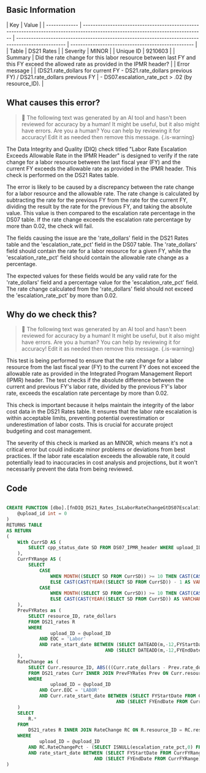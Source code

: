 ## Basic Information

| Key           | Value                                                                                                                           |
| ------------- | ------------------------------------------------------------------------------------------------------------------------------- | -------------------------------------------------------------------------------------------------- | -------------------------------------------------- |
| Table         | DS21 Rates                                                                                                                      |
| Severity      | MINOR                                                                                                                           |
| Unique ID     | 9210603                                                                                                                         |
| Summary       | Did the rate change for this labor resource between last FY and this FY exceed the allowed rate as provided in the IPMR header? |
| Error message |                                                                                                                                 | (DS21.rate_dollars for current FY - DS21.rate_dollars previous FY) / DS21.rate_dollars previous FY | - DS07.escalation_rate_pct > .02 (by resource_ID). |

## What causes this error?

> :robot: The following text was generated by an AI tool and hasn't been reviewed for accuracy by a human! It might be useful, but it also might have errors. Are you a human? You can help by reviewing it for accuracy! Edit it as needed then remove this message.
> {.is-warning}

The Data Integrity and Quality (DIQ) check titled "Labor Rate Escalation Exceeds Allowable Rate in the IPMR Header" is designed to verify if the rate change for a labor resource between the last fiscal year (FY) and the current FY exceeds the allowable rate as provided in the IPMR header. This check is performed on the DS21 Rates table.

The error is likely to be caused by a discrepancy between the rate change for a labor resource and the allowable rate. The rate change is calculated by subtracting the rate for the previous FY from the rate for the current FY, dividing the result by the rate for the previous FY, and taking the absolute value. This value is then compared to the escalation rate percentage in the DS07 table. If the rate change exceeds the escalation rate percentage by more than 0.02, the check will fail.

The fields causing the issue are the 'rate_dollars' field in the DS21 Rates table and the 'escalation_rate_pct' field in the DS07 table. The 'rate_dollars' field should contain the rate for a labor resource for a given FY, while the 'escalation_rate_pct' field should contain the allowable rate change as a percentage.

The expected values for these fields would be any valid rate for the 'rate_dollars' field and a percentage value for the 'escalation_rate_pct' field. The rate change calculated from the 'rate_dollars' field should not exceed the 'escalation_rate_pct' by more than 0.02.

## Why do we check this?

> :robot: The following text was generated by an AI tool and hasn't been reviewed for accuracy by a human! It might be useful, but it also might have errors. Are you a human? You can help by reviewing it for accuracy! Edit it as needed then remove this message.
> {.is-warning}

This test is being performed to ensure that the rate change for a labor resource from the last fiscal year (FY) to the current FY does not exceed the allowable rate as provided in the Integrated Program Management Report (IPMR) header. The test checks if the absolute difference between the current and previous FY's labor rate, divided by the previous FY's labor rate, exceeds the escalation rate percentage by more than 0.02.

This check is important because it helps maintain the integrity of the labor cost data in the DS21 Rates table. It ensures that the labor rate escalation is within acceptable limits, preventing potential overestimation or underestimation of labor costs. This is crucial for accurate project budgeting and cost management.

The severity of this check is marked as an MINOR, which means it's not a critical error but could indicate minor problems or deviations from best practices. If the labor rate escalation exceeds the allowable rate, it could potentially lead to inaccuracies in cost analysis and projections, but it won't necessarily prevent the data from being reviewed.

## Code

```sql

CREATE FUNCTION [dbo].[fnDIQ_DS21_Rates_IsLaborRateChangeGtDS07EscalationRate] (
	@upload_id int = 0
)
RETURNS TABLE
AS RETURN
(
	With CurrSD AS (
		SELECT cpp_status_date SD FROM DS07_IPMR_header WHERE upload_ID = @upload_ID
	),
	CurrFYRange AS (
		SELECT
			CASE
				WHEN MONTH((SELECT SD FROM CurrSD)) >= 10 THEN CAST(CAST(YEAR((SELECT SD FROM CurrSD)) AS VARCHAR) + '/10/01' AS DATE)
				ELSE CAST(CAST(YEAR((SELECT SD FROM CurrSD)) - 1 AS VARCHAR) + '/10/01' AS DATE) END AS FYStartDate,
			CASE
				WHEN MONTH((SELECT SD FROM CurrSD)) >= 10 THEN CAST(CAST(YEAR((SELECT SD FROM CurrSD)) + 1 AS VARCHAR) + '/09/30' AS DATE)
				ELSE CAST(CAST(YEAR((SELECT SD FROM CurrSD)) AS VARCHAR) + '/09/30' AS DATE) END AS FYEndDate
	),
	PrevFYRates as (
		SELECT resource_ID, rate_dollars
		FROM DS21_rates R
		WHERE
				upload_ID = @upload_ID
			AND EOC = 'Labor'
			AND rate_start_date BETWEEN (SELECT DATEADD(m,-12,FYStartDate) FROM CurrFYRange)
									AND (SELECT DATEADD(m,-12,FYEndDate) FROM CurrFYRange)
	),
	RateChange as (
		SELECT Curr.resource_ID, ABS(((Curr.rate_dollars - Prev.rate_dollars) / NULLIF(Prev.rate_dollars,0))) RateChangePct
		FROM DS21_rates Curr INNER JOIN PrevFYRates Prev ON Curr.resource_ID = Prev.resource_ID
		WHERE
				upload_ID = @upload_ID
			AND Curr.EOC = 'LABOR'
			AND Curr.rate_start_date BETWEEN (SELECT FYStartDate FROM CurrFYRange)
										AND (SELECT FYEndDate FROM CurrFYRange)
	)
	SELECT
		R.*
	FROM
		DS21_rates R INNER JOIN RateChange RC ON R.resource_ID = RC.resource_ID
	WHERE
			upload_ID = @upload_ID
		AND RC.RateChangePct - (SELECT ISNULL(escalation_rate_pct,0) FROM DS07_IPMR_header WHERE upload_ID = @upload_ID) > .02
		AND rate_start_date BETWEEN (SELECT FYStartDate FROM CurrFYRange)
								AND (SELECT FYEndDate FROM CurrFYRange)
)
```
